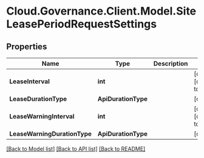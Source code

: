 # Cloud.Governance.Client.Model.SiteLeasePeriodRequestSettings
## Properties

Name | Type | Description | Notes
------------ | ------------- | ------------- | -------------
**LeaseInterval** | **int** |  | [optional] [default to 0]
**LeaseDurationType** | **ApiDurationType** |  | [optional] 
**LeaseWarningInterval** | **int** |  | [optional] [default to 0]
**LeaseWarningDurationType** | **ApiDurationType** |  | [optional] 

[[Back to Model list]](../README.md#documentation-for-models) [[Back to API list]](../README.md#documentation-for-api-endpoints) [[Back to README]](../README.md)

